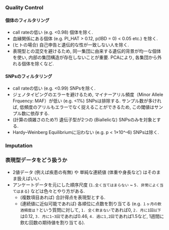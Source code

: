 ### Quality Control
#### 個体のフィルタリング
- call rateの低い (e.g. <0.98) 個体を除く.
- 血縁関係にある個体 (e.g. PI_HAT > 0.12, p(IBD = 0) < 0.05 etc.) を除く.
- (ヒトの場合) 自己申告と遺伝的な性が一致しない人を除く. 
- 表現型との混交を避けるため, 同一集団に由来する遺伝的背景が均一な個体を使い, 内部の集団構造が存在しないことが重要. PCAにより, 各集団から外れる個体を除くなど.

#### SNPsのフィルタリング
- call rateの低い (e.g. <0.99) SNPsを除く.
- ジェノタイピングのエラーを避けるため, マイナーアリル頻度（Minor Allele Frquency: MAF）が低い (e.g. <1%) SNPsは排除する. サンプル数が多ければ, 低頻度のアリルもエラーでなく捉えることができるため, この閾値はサンプル数に依存する.
- (計算の煩雑さのため?) 遺伝子型が2つの (Biallelicな) SNPsのみを対象とする.
- Hardy–Weinberg Equilibriumに沿わない (e.g. p < 1×10^–6) SNPsは除く.

### Imputation

### 表現型データをどう扱うか
- 2値データ (例えば疾患の有無) や 単純な連続値 (体重や身長など) はそのまま扱えばいい.
- アンケートデータを元にした順序尺度 (`1.全く当てはまらない` ~ `5. 非常によく当てはまる`) などは色々とやり方がある.
  - (複数項目あれば) 合計得点を表現型とする.
  - (連続値に近似可能であれば) 各順位に点数を割り当てる (e.g. `１ヶ月の飲酒頻度は？`という質問に対して, `1. 全く飲まない`であれば0, `2. 月に1回以下`は0.12, `3. 月に1~3回`であれば0.46, `4. 週に1,2回`であれば1.5など, 1週間に飲む回数の期待値を割り当てる).
